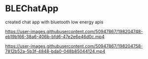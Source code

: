 # BLEChatApp
created chat app with bluetooth low energy apis



https://user-images.githubusercontent.com/50947867/198204748-eb19b166-38a6-406b-bfd6-47e2e6e46d0c.mp4



https://user-images.githubusercontent.com/50947867/198204758-7812b52a-5b3f-4848-bda0-048b85044124.mp4

